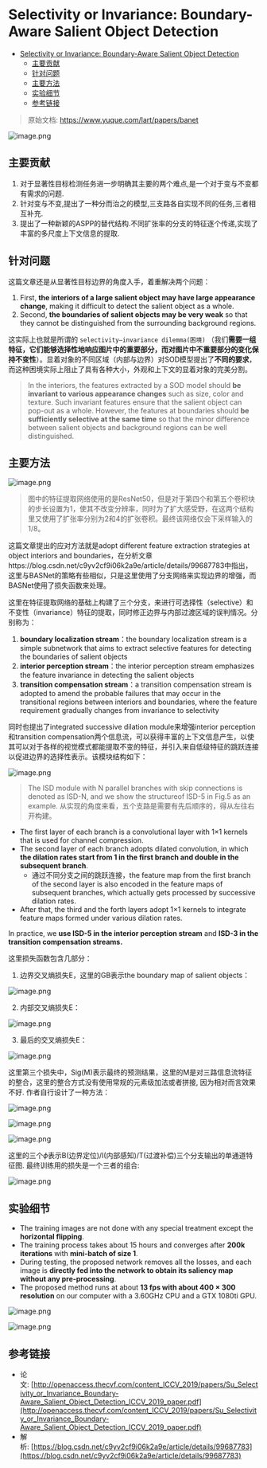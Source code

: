 # Selectivity or Invariance: Boundary-Aware Salient Object Detection

- [Selectivity or Invariance: Boundary-Aware Salient Object Detection](#selectivity-or-invariance-boundary-aware-salient-object-detection)
  - [主要贡献](#主要贡献)
  - [针对问题](#针对问题)
  - [主要方法](#主要方法)
  - [实验细节](#实验细节)
  - [参考链接](#参考链接)

> 原始文档: https://www.yuque.com/lart/papers/banet

![image.png](https://cdn.nlark.com/yuque/0/2019/png/192314/1576586336961-58817976-e336-465d-898b-94fb556629d8.png#align=left&display=inline&height=293&name=image.png&originHeight=293&originWidth=1212&size=163887&status=done&style=none&width=1212)

## 主要贡献

1. 对于显著性目标检测任务进一步明确其主要的两个难点,是一个对于变与不变都有需求的问题.
1. 针对变与不变,提出了一种分而治之的模型,三支路各自实现不同的任务,三者相互补充.
1. 提出了一种新颖的ASPP的替代结构.不同扩张率的分支的特征逐个传递,实现了丰富的多尺度上下文信息的提取.

## 针对问题

这篇文章还是从显著性目标边界的角度入手，着重解决两个问题：

1. First, **the interiors of a large salient object may have large appearance change**, making it difficult to detect the salient object as a whole.
1. Second, **the boundaries of salient objects may be very weak** so that they cannot be distinguished from the surrounding background regions.

这实际上也就是所谓的 `selectivity–invariance dilemma(困境)` （我们**需要一组特征，它们能够选择性地响应图片中的重要部分，而对图片中不重要部分的变化保持不变性**）。显着对象的不同区域（内部与边界）对SOD模型提出了**不同的要求**，而这种困境实际上阻止了具有各种大小，外观和上下文的显着对象的完美分割。

> In the interiors, the features extracted by a SOD model should **be invariant to various appearance changes** such as size, color and texture. Such invariant features ensure that the salient object can pop-out as a whole. However, the features at boundaries should **be sufficiently selective at the same time** so that the minor difference between salient objects and background regions can be well distinguished.

## 主要方法

![image.png](https://cdn.nlark.com/yuque/0/2019/png/192314/1576587314470-44256e25-b9ec-4210-9039-23d12460eff2.png#align=left&display=inline&height=694&name=image.png&originHeight=694&originWidth=1318&size=404684&status=done&style=none&width=1318)

> 图中的特征提取网络使用的是ResNet50，但是对于第四个和第五个卷积块的步长设置为1，使其不改变分辨率，同时为了扩大感受野，在这两个结构里又使用了扩张率分别为2和4的扩张卷积。最终该网络仅会下采样输入的1/8。

这篇文章提出的应对方法就是adopt different feature extraction strategies at object interiors and boundaries，在分析文章https://blog.csdn.net/c9yv2cf9i06k2a9e/article/details/99687783中指出，这里与BASNet的策略有些相似，只是这里使用了分支网络来实现边界的增强，而BASNet使用了损失函数来处理。

这里在特征提取网络的基础上构建了三个分支，来进行可选择性（selective）和不变性（invariance）特征的提取，同时修正边界与内部过渡区域的误判情况。分别称为：

1. **boundary localization stream**：the boundary localization stream is a simple subnetwork that aims to extract selective features for detecting the boundaries of salient objects
1. **interior perception stream**：the interior perception stream emphasizes the feature invariance in detecting the salient objects
1. **transition compensation stream**：a transition compensation stream is adopted to amend the probable failures that may occur in the transitional regions between interiors and boundaries, where the feature requirement gradually changes from invariance to selectivity

同时也提出了integrated successive dilation module来增强interior perception和transition compensation两个信息流，可以获得丰富的上下文信息产生，以使其可以对于各样的视觉模式都能提取不变的特征，并引入来自低级特征的跳跃连接以促进边界的选择性表示。该模块结构如下：

![image.png](https://cdn.nlark.com/yuque/0/2019/png/192314/1576588871268-2aa3056f-2d1b-432e-9e28-18a19f4020fa.png#align=left&display=inline&height=369&name=image.png&originHeight=507&originWidth=632&size=88471&status=done&style=none&width=460)

> The ISD module with N parallel branches with skip connections is denoted as ISD-N, and we show the structureof ISD-5 in Fig.5 as an example.
> 从实现的角度来看，五个支路是需要有先后顺序的，得从左往右开构建。

* The first layer of each branch is a convolutional layer with 1×1 kernels that is used for channel compression.
* The second layer of each branch adopts dilated convolution, in which **the dilation rates start from 1 in the first branch and double in the subsequent branch**.
  + 通过不同分支之间的跳跃连接，the feature map from the first branch of the second layer is also encoded in the feature maps of subsequent branches, which actually gets processed by successive dilation rates. 
* After that, the third and the forth layers adopt 1×1 kernels to integrate feature maps formed under various dilation rates.

In practice, we **use ISD-5 in the interior perception stream** and **ISD-3 in the transition compensation streams.**

这里损失函数包含几部分：

1. 边界交叉熵损失E，这里的GB表示the boundary map of salient objects：

![image.png](https://cdn.nlark.com/yuque/0/2019/png/192314/1576590241090-07a6c5d9-f159-4451-a5f5-3396d320c8e8.png#align=left&display=inline&height=35&name=image.png&originHeight=35&originWidth=302&size=9115&status=done&style=none&width=302)

2. 内部交叉熵损失E：

![image.png](https://cdn.nlark.com/yuque/0/2019/png/192314/1576590228626-64db155c-5ff7-49f6-a4b0-9e0c65cb815d.png#align=left&display=inline&height=35&name=image.png&originHeight=35&originWidth=284&size=7983&status=done&style=none&width=284)

3. 最后的交叉熵损失E：

![image.png](https://cdn.nlark.com/yuque/0/2019/png/192314/1576590210708-cdcf091d-df29-4875-91a9-3fb17543dd47.png#align=left&display=inline&height=36&name=image.png&originHeight=36&originWidth=230&size=6439&status=done&style=none&width=230)

这里第三个损失中，Sig(M)表示最终的预测结果，这里的M是对三路信息流特征的整合，这里的整合方式没有使用常规的元素级加法或者拼接, 因为相对而言效果不好. 作者自行设计了一种方法：

![image.png](https://cdn.nlark.com/yuque/0/2019/png/192314/1576590397429-8f52a708-937a-48ce-83bf-307a5dbb5c5c.png#align=left&display=inline&height=70&name=image.png&originHeight=70&originWidth=580&size=21005&status=done&style=none&width=580)

![image.png](https://cdn.nlark.com/yuque/0/2019/png/192314/1576590737937-48a2c21f-6b50-4a17-8528-a35c969e3fa1.png#align=left&display=inline&height=29&name=image.png&originHeight=29&originWidth=175&size=5106&status=done&style=none&width=175)

![image.png](https://cdn.nlark.com/yuque/0/2019/png/192314/1576590744185-cac57e65-d15c-44d9-8309-31889e5dbfd4.png#align=left&display=inline&height=30&name=image.png&originHeight=30&originWidth=165&size=4839&status=done&style=none&width=165)

这里的三个$\phi$表示B(边界定位)/I(内部感知)/T(过渡补偿)三个分支输出的单通道特征图.
最终训练用的损失是一个三者的组合:

![image.png](https://cdn.nlark.com/yuque/0/2019/png/192314/1576590777703-77972cd2-1b0c-4f2b-8f27-5a6cb48808aa.png#align=left&display=inline&height=51&name=image.png&originHeight=51&originWidth=333&size=7721&status=done&style=none&width=333)

## 实验细节

* The training images are not done with any special treatment except the **horizontal flipping**.
* The training process takes about 15 hours and converges after **200k iterations** with **mini-batch of size 1**.
* During testing, the proposed network removes all the losses, and each image is **directly fed into the network to obtain its saliency map without any pre-processing**.
* The proposed method runs at about **13 fps with about 400 × 300 resolution** on our computer with a 3.60GHz CPU and a GTX 1080ti GPU.

![image.png](https://cdn.nlark.com/yuque/0/2019/png/192314/1576591551941-ee72c1db-f8f0-42a7-b3d3-bf1cb53abbc8.png#align=left&display=inline&height=447&name=image.png&originHeight=447&originWidth=720&size=200644&status=done&style=none&width=720)

![image.png](https://cdn.nlark.com/yuque/0/2019/png/192314/1576591538404-c6bdf3c4-052c-496d-a7e8-98186d07d764.png#align=left&display=inline&height=242&name=image.png&originHeight=242&originWidth=718&size=99008&status=done&style=none&width=718)

## 参考链接

* 论文: [http://openaccess.thecvf.com/content_ICCV_2019/papers/Su_Selectivity_or_Invariance_Boundary-Aware_Salient_Object_Detection_ICCV_2019_paper.pdf](http://openaccess.thecvf.com/content_ICCV_2019/papers/Su_Selectivity_or_Invariance_Boundary-Aware_Salient_Object_Detection_ICCV_2019_paper.pdf)
* 解析: [https://blog.csdn.net/c9yv2cf9i06k2a9e/article/details/99687783](https://blog.csdn.net/c9yv2cf9i06k2a9e/article/details/99687783)

